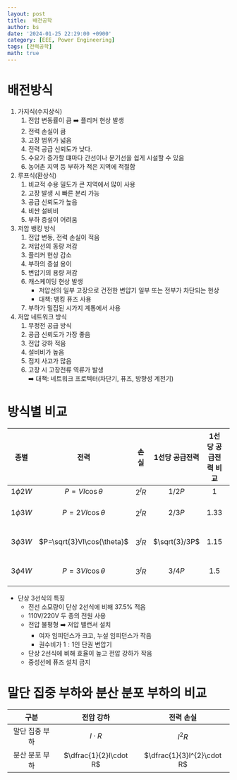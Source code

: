 ```yaml
---
layout: post
title:  배전공학
author: bs
date: '2024-01-25 22:29:00 +0900'
category: [EEE, Power Engineering]
tags: [전력공학]
math: true
---
```


# 배전방식
1. 가지식(수지상식)
    1. 전압 변동률이 큼 :arrow_right: 플리커 현상 발생
    2. 전력 손실이 큼
    3. 고장 범위가 넓음
    4. 전력 공급 신뢰도가 낮다.
    5. 수요가 증가할 떄마다 간선이나 분기선을 쉽게 시설할 수 있음
    6. 농어촌 지역 등 부하가 적은 지역에 적절함
2. 루프식(환상식)
    1. 비교적 수용 밀도가 큰 지역에서 많이 사용
    2. 고장 발생 시 빠른 분리 가능
    3. 공급 신뢰도가 높음
    4. 비싼 설비비
    5. 부하 증설이 어려움
3. 저압 뱅킹 방식
    1. 전압 변동, 전력 손실이 적음
    2. 저압선의 동량 저감
    2. 플리커 현상 감소
    3. 부하의 증설 용이
    4. 변압기의 용량 저감
    5. 캐스케이딩 현상 발생
        - 저압선의 일부 고장으로 건전한 변압기 일부 또는 전부가 차단되는 현상
        - 대책: 뱅킹 퓨즈 사용
    7. 부하가 밀집된 시가지 계통에서 사용
4. 저압 네트워크 방식
    1. 무정전 공급 방식
    2. 공급 신뢰도가 가장 좋음
    3. 전압 강하 적음
    4. 설비비가 높음
    5. 접지 사고가 많음
    8. 고장 시 고장전류 역류가 발생<br>
        :arrow_right: 대책: 네트워크 프로텍터(차단기, 퓨즈, 방향성 계전기)

# 방식별 비교

| 종별 | 전력 | 손실 | 1선당 공급전력 | 1선당 공급전력 비교 | 중량비 |
| :---: | :---: | :---: | :---: | :---: | :---: |
| $1\phi 2W$ | $P=VI\cos{\theta}$ | $2^{I}R$ | $1/2P$ | $1$ | $1$ |
| $1\phi 3W$ | $P=2VI\cos{\theta}$ | $2^{I}R$ | $2/3P$ | $1.33$ | $3/8=0.375$ |
| $3\phi 3W$ | $P=\sqrt{3}VI\cos{\theta}$ | $3^{I}R$ | $\sqrt{3}/3P$ | $1.15$ | $3/4=0.75$ |
| $3\phi 4W$ | $P=3VI\cos{\theta}$ | $3^{I}R$ | $3/4P$ | $1.5$ | $1/3=0.33$ |

- 단상 3선식의 특징
    - 전선 소모량이 단상 2선식에 비해 $37.5\%$ 적음
    - $110\textsf{V}/220\textsf{V}$ 두 종의 전원 사용
    - 전압 불평형 :arrow_right: 저압 밸런서 설치
        - 여자 임피던스가 크고, 누설 임피던스가 작음
        - 권수비가 $1:1$인 단권 변압기
    - 단상 2선식에 비해 효율이 높고 전압 강하가 작음
    - 중성선에 퓨즈 설치 금지

# 말단 집중 부하와 분산 분포 부하의 비교

| 구분 | 전압 강하 | 전력 손실 |
| :---: | :---: | :---: |
| 말단 집중 부하 | $I\cdot R$ | $I^{2}R$ |
| 분산 분포 부하 | $\dfrac{1}{2}I\cdot R$ | $\dfrac{1}{3}I^{2}\cdot R$ |